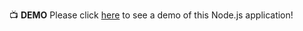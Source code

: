 :tv: **DEMO** Please click [here](https://youtu.be/jGRjsO4kqg4) to see a demo of this Node.js application!
